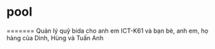 # pool

=======
Quản lý quỹ bida cho anh em ICT-K61 và bạn bè, anh em, họ hàng của Dinh, Hùng và Tuấn Anh
